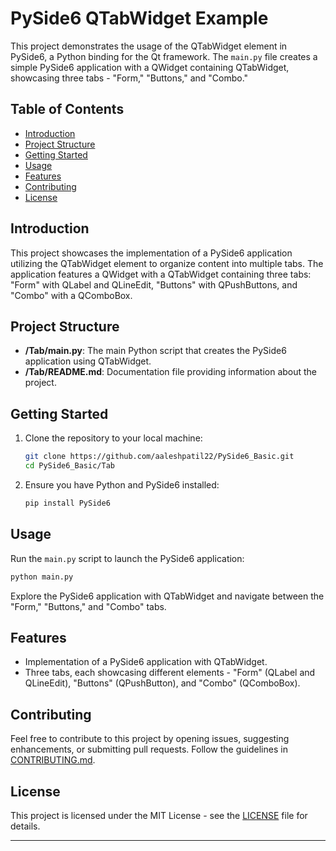 # PySide6 QTabWidget Example

This project demonstrates the usage of the QTabWidget element in PySide6, a Python binding for the Qt framework. The `main.py` file creates a simple PySide6 application with a QWidget containing QTabWidget, showcasing three tabs - "Form," "Buttons," and "Combo."

## Table of Contents

- [Introduction](#introduction)
- [Project Structure](#project-structure)
- [Getting Started](#getting-started)
- [Usage](#usage)
- [Features](#features)
- [Contributing](#contributing)
- [License](#license)

## Introduction

This project showcases the implementation of a PySide6 application utilizing the QTabWidget element to organize content into multiple tabs. The application features a QWidget with a QTabWidget containing three tabs: "Form" with QLabel and QLineEdit, "Buttons" with QPushButtons, and "Combo" with a QComboBox.

## Project Structure

- **/Tab/main.py**: The main Python script that creates the PySide6 application using QTabWidget.
- **/Tab/README.md**: Documentation file providing information about the project.

## Getting Started

1. Clone the repository to your local machine:

   ```bash
   git clone https://github.com/aaleshpatil22/PySide6_Basic.git
   cd PySide6_Basic/Tab
   ```

2. Ensure you have Python and PySide6 installed:

   ```bash
   pip install PySide6
   ```

## Usage

Run the `main.py` script to launch the PySide6 application:

```bash
python main.py
```

Explore the PySide6 application with QTabWidget and navigate between the "Form," "Buttons," and "Combo" tabs.

## Features

- Implementation of a PySide6 application with QTabWidget.
- Three tabs, each showcasing different elements - "Form" (QLabel and QLineEdit), "Buttons" (QPushButton), and "Combo" (QComboBox).

## Contributing

Feel free to contribute to this project by opening issues, suggesting enhancements, or submitting pull requests. Follow the guidelines in [CONTRIBUTING.md](CONTRIBUTING.md).

## License

This project is licensed under the MIT License - see the [LICENSE](../LICENSE.txt) file for details.

---
